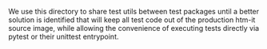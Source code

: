 We use this directory to share test utils between test packages until a
better solution is identified that will keep all test code out of the
production htm-it source image, while allowing the convenience of executing
tests directly via pytest or their unittest entrypoint.

